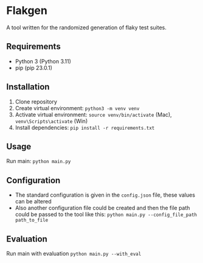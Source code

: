 # Flakgen 
A tool written for the randomized generation of flaky test suites.

## Requirements
 - Python 3 (Python 3.11)
 - pip (pip 23.0.1)

## Installation
1. Clone repository
2. Create virtual environment: ``python3 -m venv venv``
3. Activate virtual environment: ``source venv/bin/activate`` (Mac), ``venv\Scripts\activate`` (Win)
4. Install dependencies: ``pip install -r requirements.txt``

## Usage
Run main: ``python main.py``

## Configuration
- The standard configuration is given in  the ``config.json`` file, these values can be altered 
- Also another configuration file could be created and then the file path could be passed to the tool like this:
  ``python main.py --config_file_path path_to_file``

## Evaluation
Run main with evaluation ``python main.py --with_eval``
